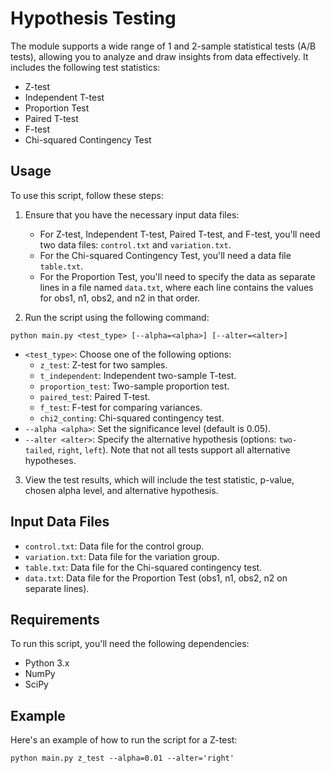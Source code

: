 # Hypothesis Testing

The module supports a wide range of 1 and 2-sample statistical tests (A/B tests), allowing you to analyze and draw insights from data effectively. It includes the following test statistics:
- Z-test
- Independent T-test
- Proportion Test
- Paired T-test
- F-test
- Chi-squared Contingency Test

## Usage

To use this script, follow these steps:

1. Ensure that you have the necessary input data files:

   - For Z-test, Independent T-test, Paired T-test, and F-test, you'll need two data files: `control.txt` and `variation.txt`.
   - For the Chi-squared Contingency Test, you'll need a data file `table.txt`.
   - For the Proportion Test, you'll need to specify the data as separate lines in a file named `data.txt`, where each line contains the values for obs1, n1, obs2, and n2 in that order.

2. Run the script using the following command:
```shell
python main.py <test_type> [--alpha=<alpha>] [--alter=<alter>]
```
- `<test_type>`: Choose one of the following options:
  - `z_test`: Z-test for two samples.
  - `t_independent`: Independent two-sample T-test.
  - `proportion_test`: Two-sample proportion test.
  - `paired_test`: Paired T-test.
  - `f_test`: F-test for comparing variances.
  - `chi2_conting`: Chi-squared contingency test.
- `--alpha <alpha>`: Set the significance level (default is 0.05).
- `--alter <alter>`: Specify the alternative hypothesis (options: `two-tailed`, `right`, `left`). Note that not all tests support all alternative hypotheses.

3. View the test results, which will include the test statistic, p-value, chosen alpha level, and alternative hypothesis.

## Input Data Files

- `control.txt`: Data file for the control group.
- `variation.txt`: Data file for the variation group.
- `table.txt`: Data file for the Chi-squared contingency test.
- `data.txt`: Data file for the Proportion Test (obs1, n1, obs2, n2 on separate lines).

## Requirements
To run this script, you'll need the following dependencies:

- Python 3.x
- NumPy
- SciPy

## Example

Here's an example of how to run the script for a Z-test:

```shell
python main.py z_test --alpha=0.01 --alter='right'
```
